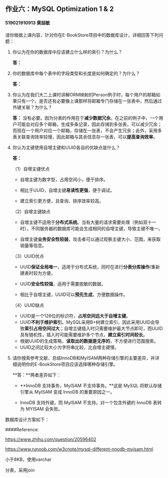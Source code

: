 ## 作业六：MySQL Optimization 1 & 2

#### 519021910913 黄喆敏

请你根据上课内容，针对你在E-BookStore项目中的数据库设计，详细回答下列问题：

1. 你认为在你的数据库中应该建立什么样的索引？为什么？

   **答：**

   

2. 你的数据库中每个表中的字段类型和长度是如何确定的？为什么？

   **答：**

   

3. 你认为在我们大二上课时讲解ORM映射的Person例子时，每个用户的邮箱如果只有一个，是否还有必要像上课那样将邮箱专门存储在一张表中，然后通过外键关联？为什么？

   **答：** 没有必要。因为分表的作用在于**减少数据冗余**。在之前的例子中，一个用户可能会对应多个邮箱，生成多条记录，因此存储到多张表，可以减少冗余；而现在一个用户对应一个邮箱，存储在一张表，不会产生冗余；此外，采用多表关联查询效率较慢，因此邮箱与其余信息存一张表，可以**提高查询效率**。

   

4. 你认为主键使用自增主键和UUID各自的优缺点是什么？

   **答：**

   （1）自增主键优点

   - 自增主键为数字型，占用空间小，便于排序。

   - 相比于UUID，自增主键**易读性更强**，便于调试。

   - 建立索引更方便，且查询、排序效率较高。

     

   （2）自增主键缺点

   - 自增主键不适用于**分布式系统**。当有大量的请求需要处理（例如双十一时），不同服务器的数据库可能会生成相同的自增主键，导致主键不唯一。

   - 自增主键**业务安全性较弱**，攻击者可以通过观察主键大小、范围，来获取销量等信息。

     

   （3）UUID优点

   - UUID**保证全局唯一**，适用于分布式系统，同时在进行**分表分库操作**/重新建表时较为方便。

   - UUID**安全性较强**，适用于需要脱敏的数据。

   - 相比于自增主键，UUID可以**预先生成**，方便数据操作。

     

   （4）UUID缺点

   - UUID是一个128位的标识符，**占用空间远大于自增主键**。
   - UUID**不利于维护索引**。MySQL采用B+树建立索引，因此采用UUID会导致**索引占用空间过大**；自增主键插入时只需要维护最大节点即可，而UUID具有随机性，插入时可能需要维护多个节点，**建立索引时间较长**。
   - 根据UUID的生成策略，**读取出的数据是无序的**，不方便进行范围搜索。
   - UUID之间比较大小为字符串比较，比自增主键慢。

   

5. 请你搜索参考文献，总结InnoDB和MyISAM两种存储引擎的主要差异，并详细说明你的E-BookStore项目应该选择哪种存储引擎。

   **答：**两者差异如下：

   - **InnoDB 支持事务，MyISAM 不支持事务。**这是 MySQL 将默认存储引擎从 MyISAM 变成 InnoDB 的重要原因之一。

   - InnoDB 支持外键，而 MyISAM 不支持。对一个包含外键的 InnoDB 表转为 MYISAM 会失败。



数据库设计方案如下：



####Reference:

https://www.zhihu.com/question/20596402

https://www.runoob.com/w3cnote/mysql-different-nnodb-myisam.html





























小于8KB，使用varchar

分表，采用join

​                                                                                                                                                                                                                                                                                                                                                                                                                                                                                                                             

